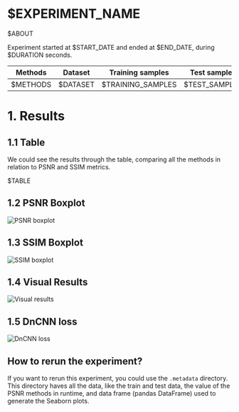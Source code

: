 # $EXPERIMENT_NAME

$ABOUT

Experiment started at $START_DATE and ended at $END_DATE, during $DURATION seconds.

| Methods | Dataset | Training samples | Test samples | Dimension |
|---|---|---|---|---|
| $METHODS | $DATASET | $TRAINING_SAMPLES | $TEST_SAMPLES | $DIMENSION |

# 1. Results

## 1.1 Table

We could see the results through the table, comparing all the methods in relation to PSNR and SSIM metrics.

$TABLE

## 1.2 PSNR Boxplot

![PSNR boxplot](psnr_boxplot.png)

## 1.3 SSIM Boxplot

![SSIM boxplot](ssim_boxplot.png)


## 1.4 Visual Results

![Visual results](results.png)

## 1.5 DnCNN loss

![DnCNN loss](dncnn_loss.png)

## How to rerun the experiment?

If you want to rerun this experiment, you could use the `.metadata` directory.
This directory haves all the data, like the train and test data, the value of the PSNR methods in runtime, and data frame (pandas DataFrame) used to generate the Seaborn plots.